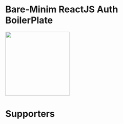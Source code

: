 # Bare-Minim ReactJS Auth BoilerPlate



<a href="https://razorpay.webug.space/TarunTomar122/ReactJS-Auth-Boilerplate"><img src="https://i.imgur.com/ihTLDXK.jpeg" width="200"/></a>

# Supporters
